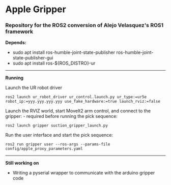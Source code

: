 # Apple Gripper
### Repository for the ROS2 conversion of Alejo Velasquez's ROS1 framework

**Depends:**

- sudo apt install ros-humble-joint-state-publisher ros-humble-joint-state-publisher-gui
- sudo apt install ros-${ROS_DISTRO}-ur

---

**Running**

Launch the UR robot driver

    ros2 launch ur_robot_driver ur_control.launch.py ur_type:=ur5e robot_ip:=yyy.yyy.yyy.yyy use_fake_hardware:=true launch_rviz:=false

Launch the RVIZ world, start MoveIt2 arm control, and connect to the gripper: - required before running the pick sequence:

    ros2 launch gripper suction_gripper_launch.py

Run the user interface and start the pick sequence:

    ros2 run gripper user --ros-args --params-file config/apple_proxy_parameters.yaml


---

**Still working on**

- Writing a pyserial wrapper to communicate with the arduino gripper code
